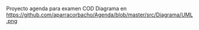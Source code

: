 Proyecto agenda para examen COD
Diagrama en https://github.com/aparracorbacho/Agenda/blob/master/src/Diagrama/UML.png
